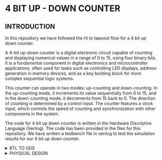 # 4 BIT UP - DOWN COUNTER

## INTRODUCTION

In this repository we have followed the rtl to tapeout flow for a 4 bit up down counter. 

A 4-bit up-down counter is a digital electronic circuit capable of counting and displaying numerical values in a range of 0 to 15, using four binary bits. It is a fundamental component in digital electronics and microcontroller applications, often used for tasks such as controlling LED displays, address generation in memory devices, and as a key building block for more complex sequential logic systems.

This counter can operate in two modes: up-counting and down-counting. In the up-counting mode, it increments its value sequentially from 0 to 15, and in the down-counting mode, it decrements from 15 back to 0. The direction of counting is determined by a control input. The counter features a clock input, which controls the speed of counting and synchronization with other components in the system.

The code for 4 bit up down counter is written in the Hardware Discriptive Language (Verilog). The code has been provided in the files for this repository. We have written a testbench file in verilog to test the simulation results for our 4 bit up down counter.

<details><summary>RTL TO GDS </summary>
 
## SIMULATION RESULTS 

In order to compile the verilog design file and the verilog test bench file we have used the command

```iverilog 4bcounter.v 4bcounter_tb.v```

 This creates a ./a.out file in our directory 

![image](https://github.com/dishak14/pes_4bcounter/assets/92496153/4d7382f9-3999-4c0c-b662-a407c05b95f0)

run ```./a.out``` on the terminal to get the output.vcd file.

Now we will run this output.vcd file on gtkwave using the command 

```gtkwave output.vcd```

Hence, we get the following simulation results (Pre Synthesis simulation result )

![image](https://github.com/dishak14/pes_4bcounter/assets/92496153/cd254ea4-97ca-4100-8775-79689bd3ecd0)


## Synthesis result 

```yosys```

For reading the library : ```read_liberty -lib ../lib/sky130_fd_sc_hd__tt_025C_1v80.lib```

For reading the design: ```read_verilog 4bcounter.v```

```synth -top iiit_4bbc.v```


![image](https://github.com/dishak14/pes_4bcounter/assets/92496153/35f560ac-6221-48dc-a705-210f8cff3d68)

For generating netlist : ```abc -liberty ../lib/sky130_fd_sc_hd__tt_025C_1v80.lib```

![image](https://github.com/dishak14/pes_4bcounter/assets/92496153/e873d82d-66c2-4788-a744-b96808432f9a)

```show```

![image](https://github.com/dishak14/pes_4bcounter/assets/92496153/7d6a54ff-11af-4a79-84aa-a7d5376666b7)

## GLS Simulation

We run the .net file created after yosys synthesis and the testbench file using the iverilog command to generate a waveform and compare it with the waveform generated in the beginning.

we use the command : ``` iverilog ../my_lib/verilog_model/primitives.v ../my_lib/verilog_model/sky130_fd_sc_hd.v 4bcounter_net.v 4bcounter_tb.v ls ```

we again get the a.out file and we can run it on gtkwave as done previously to get the following results 

![image](https://github.com/dishak14/pes_4bcounter/assets/92496153/cd254ea4-97ca-4100-8775-79689bd3ecd0)



</details>

<details><summary> PHYSICAL DESIGN </summary>

# Physical Design using OpenLane
 
OpenLane is an open-source digital ASIC (Application-Specific Integrated Circuit) design flow framework used to automate the process of designing and fabricating digital integrated circuits. OpenLane aims to make custom ASIC design more accessible to a broader range of engineers and researchers.The goal of OpenLANE is to make the ASIC design flow more accessible to a broader community. By providing an open-source framework, it allows for collaboration, innovation, and knowledge sharing in the field of chip design. Additionally, it leverages the SkyWater 130nm process as a reference PDK, enabling users to create designs using this technology.
OpenLANE's automation helps reduce the barriers to ASIC design by providing a framework that streamlines the process.

For the physical design of the 4 bit counter, we will be working on a pdk variant called sky130_fd_sc_hd
* sky130 : is the process name
* fd : skywater foundary
* sc : standard cell
* hd(high density) : variant of pdk

## Preparing design directory for execution

* navigate to Openlane's design folder using ```cd Openlane/designs```.
* In this directory, make another directory which will be your design directory. In our case we have used ```mkdir pes_counter3```.
* In pes_counter3, write a config.json file.
  ![config](https://github.com/dishak14/pes_4bcounter/assets/92496153/fdb90120-0956-4a6a-889e-13090c2650da)
* Make another directory called src using ```mkdir src```. In this directory add your verilog design and give the same name as that of your directory (pes_counter3.v).
  By the end, your design ddirectory is supposed to look like this

![directory](https://github.com/dishak14/pes_4bcounter/assets/92496153/60df62c7-8fa7-4203-8b04-346e162e8a11)

## Opening Openlane terminal

* In the Openlane directory type, ```make mount```.
* Openlane contianer appears, type ```./flow.tcl -interactive```.
* Open openlane package using ```package require openlane 0.9```.

![openlane](https://github.com/dishak14/pes_4bcounter/assets/92496153/9447d164-8eec-44a5-9505-adb5d9cddad4)


## Synthesis 


* Use ```prep -design <design_directory>``` to prepare your design for running synthesis.
 

![prep_design](https://github.com/dishak14/pes_4bcounter/assets/92496153/47c3aca5-3df8-403f-8e03-b49bca9e6034)

* ```run_synthesis```
  
 ![synthesis](https://github.com/dishak14/pes_4bcounter/assets/92496153/b25ec04d-15c9-4594-b608-d980d5cf123f)

 Synthesis-log :

![synthesis1](https://github.com/dishak14/pes_4bcounter/assets/92496153/856e8eff-300d-426c-b303-008505351e5b)



![syyynthesis2](https://github.com/dishak14/pes_4bcounter/assets/92496153/0bec9d9b-87fa-4d3e-8e8d-60f18e295d1c)


![synthesis3](https://github.com/dishak14/pes_4bcounter/assets/92496153/c371cbe8-c46e-4427-9f96-8cb288cc1217)


![synthesis4](https://github.com/dishak14/pes_4bcounter/assets/92496153/f41837c8-ec94-4c71-a063-bc475d9f2591)

Sta-log

![stalog](https://github.com/dishak14/pes_4bcounter/assets/92496153/db8d9460-96e1-4af9-9e08-1f60329c9a6b)

![stalog2](https://github.com/dishak14/pes_4bcounter/assets/92496153/096c13ac-edb1-41bd-8f06-c92f1733f458)

## Floorplan

* In the openlane shell , execute the command ```run_floorplan```.

![floorplan](https://github.com/dishak14/pes_4bcounter/assets/92496153/7b913309-60c5-4b19-8495-bdb56cc3ed05)

* Checking in the ```OpenLane/designs/pes_counter3/runs/RUN_2023.11.03_03.59.42/results/floorplan``` directory if a .def file exists.

![floorplan2](https://github.com/dishak14/pes_4bcounter/assets/92496153/40cf8363-37b3-4b85-a5f0-61c68d56480d)

* As it exists, we will run the command ```magic -T /home/disha/Downloads/sky130A.tech lef read ../../tmp/merged.nom.lef def read pes_counter3.def &``` to view the layout on magic.
  
![floorplanlayout](https://github.com/dishak14/pes_4bcounter/assets/92496153/93372eb2-717c-4656-a771-a5df18a7a4e0)

  
![floorplanlayout1](https://github.com/dishak14/pes_4bcounter/assets/92496153/0b5ae9b2-be8f-45e1-ba40-c2ed430e484c)


![floorplanlayout2](https://github.com/dishak14/pes_4bcounter/assets/92496153/aa1cef82-7c3b-4128-b68f-9c993d311705)

## Placement

```run_placement```

![placement](https://github.com/dishak14/pes_4bcounter/assets/92496153/2510a7aa-170b-4f0c-90bf-0fade50f86f4)

![placement1](https://github.com/dishak14/pes_4bcounter/assets/92496153/25c5ae3d-e351-4875-a1fb-f892fc79060e)


![placement2](https://github.com/dishak14/pes_4bcounter/assets/92496153/6fef7acf-46e9-4437-ae2e-a5c4aa9d004e)

![floorplan3](https://github.com/dishak14/pes_4bcounter/assets/92496153/bbb69670-d7e7-49f1-a9a7-6c76b25023e9)



## Clock Tree Synthesis 

![run_ccts](https://github.com/dishak14/pes_4bcounter/assets/92496153/ce2ed980-aba5-4631-8dcb-b69333082fcd)

















</details>
